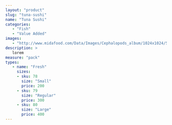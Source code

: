 ```yaml
---
layout: "product"
slug: "tuna-sushi"
name: "Tuna Sushi"
categories:
   - "Fish"
   - "Value Added"
images:
   - "http://www.midafood.com/Data/Images/Cephalopods_album/1024x1024/54acdb77e60ec196.jpg"
description: >
   lorem
measure: "pack"
types: 
   - name: "Fresh"
     sizes: 
     - sku: 78
       size: "Small"
       price: 200
     - sku: 79
       size: "Regular"
       price: 300
     - sku: 80
       size: "Large"
       price: 400
---
```

